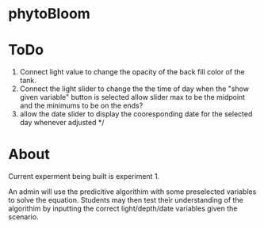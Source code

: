 # phytoBloom

# ToDo
1. Connect light value to change the opacity of the back fill color of the tank.
2. Connect the light slider to change the the time of day when the "show given variable" button is selected allow slider max to be the midpoint and the minimums to be on the ends?
3. allow the date slider to display the cooresponding date for the selected day whenever adjusted */

# About
Current experment being built is experiment 1.

An admin will use the predicitive algorithim with some preselected variables to solve the equation. Students may then test their understanding of the algorithim by inputting the correct light/depth/date variables given the scenario.
